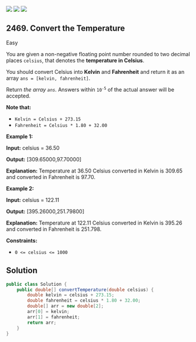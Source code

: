[![](https://img.shields.io/github/stars/javadev/LeetCode-in-Java?label=Stars&style=flat-square)](https://github.com/javadev/LeetCode-in-Java)
[![](https://img.shields.io/github/forks/javadev/LeetCode-in-Java?label=Fork%20me%20on%20GitHub%20&style=flat-square)](https://github.com/javadev/LeetCode-in-Java/fork)
[![](https://img.shields.io/badge/-LeetCode%20in%20Kotlin-blue?style=flat-square)](https://github.com/javadev/LeetCode-in-Kotlin)

## 2469\. Convert the Temperature

Easy

You are given a non-negative floating point number rounded to two decimal places `celsius`, that denotes the **temperature in Celsius**.

You should convert Celsius into **Kelvin** and **Fahrenheit** and return it as an array `ans = [kelvin, fahrenheit]`.

Return _the array `ans`._ Answers within <code>10<sup>-5</sup></code> of the actual answer will be accepted.

**Note that:**

*   `Kelvin = Celsius + 273.15`
*   `Fahrenheit = Celsius * 1.80 + 32.00`

**Example 1:**

**Input:** celsius = 36.50

**Output:** [309.65000,97.70000]

**Explanation:** Temperature at 36.50 Celsius converted in Kelvin is 309.65 and converted in Fahrenheit is 97.70. 

**Example 2:**

**Input:** celsius = 122.11

**Output:** [395.26000,251.79800]

**Explanation:** Temperature at 122.11 Celsius converted in Kelvin is 395.26 and converted in Fahrenheit is 251.798. 

**Constraints:**

*   `0 <= celsius <= 1000`

## Solution

```java
public class Solution {
    public double[] convertTemperature(double celsius) {
        double kelvin = celsius + 273.15;
        double fahrenheit = celsius * 1.80 + 32.00;
        double[] arr = new double[2];
        arr[0] = kelvin;
        arr[1] = fahrenheit;
        return arr;
    }
}
```
